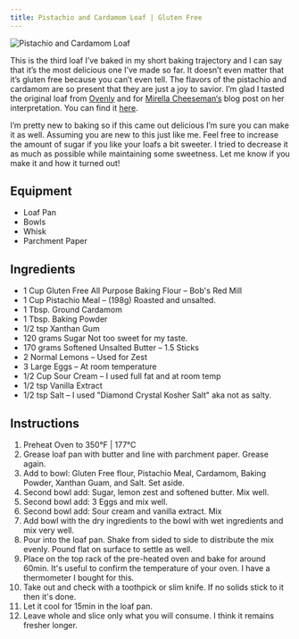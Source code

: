```yaml
---
title: Pistachio and Cardamom Loaf | Gluten Free
---
```


![Pistachio and Cardamom Loaf](../../images/pistachio-cardamom-loaf.jpg)

This is the third loaf I’ve baked in my short baking trajectory and I can say that it’s the most delicious one I’ve made so far. It doesn’t even matter that it’s gluten free because you can’t even tell. The flavors of the pistachio and cardamom are so present that they are just a joy to savior. I’m glad I tasted the original loaf from [Ovenly](https://www.oven.ly/) and for [Mirella Cheeseman‘s](https://www.instagram.com/mirellacheeseman/) blog post on her interpretation. You can find it [here](http://santoshablog.com/2015/02/18/shadows-and-butterflies-gluten-free-pistachio-cardamom-bread/).

I’m pretty new to baking so if this came out delicious I’m sure you can make it as well. Assuming you are new to this just like me. Feel free to increase the amount of sugar if you like your loafs a bit sweeter. I tried to decrease it as much as possible while maintaining some sweetness. Let me know if you make it and how it turned out!

## Equipment 

- Loaf Pan
- Bowls
- Whisk
- Parchment Paper

## Ingredients 

- 1 Cup Gluten Free All Purpose Baking Flour – Bob's Red Mill
- 1 Cup Pistachio Meal – (198g) Roasted and unsalted.
- 1 Tbsp. Ground Cardamom
- 1 Tbsp. Baking Powder
- 1/2 tsp Xanthan Gum
- 120 grams Sugar Not too sweet for my taste.
- 170 grams Softened Unsalted Butter – 1.5 Sticks
- 2 Normal Lemons – Used for Zest
- 3 Large Eggs – At room temperature
- 1/2 Cup Sour Cream – I used full fat and at room temp
- 1/2 tsp Vanilla Extract
- 1/2 tsp Salt – I used "Diamond Crystal Kosher Salt" aka not as salty.

## Instructions 

1. Preheat Oven to 350°F | 177°C
2. Grease loaf pan with butter and line with parchment paper. Grease again.
3. Add to bowl: Gluten Free flour, Pistachio Meal, Cardamom, Baking Powder, Xanthan Guam, and Salt. Set aside.
4. Second bowl add: Sugar, lemon zest and softened butter. Mix well.
5. Second bowl add: 3 Eggs and mix well.
6. Second bowl add: Sour cream and vanilla extract. Mix
7. Add bowl with the dry ingredients to the bowl with wet ingredients and mix very well.
8. Pour into the loaf pan. Shake from sided to side to distribute the mix evenly. Pound flat on surface to settle as well.
9. Place on the top rack of the pre-heated oven and bake for around 60min.
It's useful to confirm the temperature of your oven. I have a thermometer I bought for this.
10. Take out and check with a toothpick or slim knife. If no solids stick to it then it's done.
11. Let it cool for 15min in the loaf pan.
12. Leave whole and slice only what you will consume. I think it remains fresher longer.